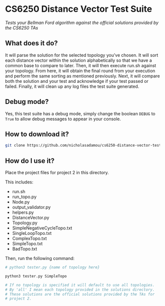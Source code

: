 # CS6250 Distance Vector Test Suite

*Tests your Bellman Ford algorithm against the official solutions provided by the CS6250 TAs*

## What does it do?

It will parse the solution for the selected topology you've chosen. It will sort each distance vector within the solution alphabetically so that we have a common base to compare to later. Then, it will then execute run.sh against your topology. From here, it will obtain the final round from your execution and perform the same sorting as mentioned previously. Next, it will compare both the solution and your test and acknowledge if your test passed or failed. Finally, it will clean up any log files the test suite generated.

## Debug mode?

Yes, this test suite has a debug mode, simply change the boolean `DEBUG` to `True` to allow debug messages to appear in your console.

## How to download it?

```bash
git clone https://github.com/nicholasadamou/cs6250-distance-vector-test-suite
```

## How do I use it?

Place the project files for project 2 in this directory.

This includes:

- run.sh
- run_topo.py
- Node.py
- output_validator.py
- helpers.py
- DistanceVector.py
- Topology.py
- SimpleNegativeCycleTopo.txt
- SingleLoopTopo.txt
- ComplexTopo.txt
- SimpleTopo.txt
- BadTopo.txt

Then, run the following command:

```bash
# python3 tester.py {name of topology here}

python3 tester.py SimpleTopo

# If no topology is specified it will default to use all topologies.
# By 'all' I mean each topology provided in the solutions directory.
# These solutions are the official solutions provided by the TAs for
# project 2.
```
